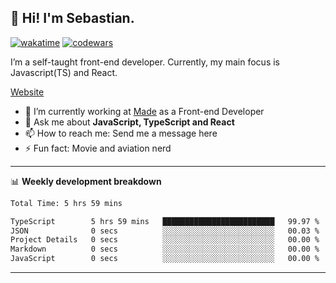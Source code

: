 ## 👋 Hi! I'm Sebastian.

[![wakatime](https://wakatime.com/badge/user/df0036c6-328a-4a39-be9b-e49417ed22a1.svg)](https://wakatime.com/@df0036c6-328a-4a39-be9b-e49417ed22a1)
[![codewars](https://www.codewars.com/users/sebavuye/badges/small)](https://www.codewars.com/users/sebavuye)

I’m a self-taught front-end developer. Currently, my main focus is Javascript(TS) and React.

[Website](https://sebastianvuye.be)

- 🔭 I’m currently working at [Made](https://made.be/) as a Front-end Developer
- 💬 Ask me about **JavaScript, TypeScript and React**
- 📫 How to reach me: Send me a message here
- ⚡ Fun fact: Movie and aviation nerd

-------

📊 **Weekly development breakdown**

<!--START_SECTION:waka-->

```txt
Total Time: 5 hrs 59 mins

TypeScript        5 hrs 59 mins   █████████████████████████   99.97 %
JSON              0 secs          ░░░░░░░░░░░░░░░░░░░░░░░░░   00.03 %
Project Details   0 secs          ░░░░░░░░░░░░░░░░░░░░░░░░░   00.00 %
Markdown          0 secs          ░░░░░░░░░░░░░░░░░░░░░░░░░   00.00 %
JavaScript        0 secs          ░░░░░░░░░░░░░░░░░░░░░░░░░   00.00 %
```

<!--END_SECTION:waka-->
-------
